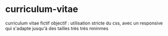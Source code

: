 # curriculum-vitae
curriculum vitae fictif
objectif : utilisation stricte du css, avec un responsive qui s'adapte jusqu'à des tailles très très mninmes
